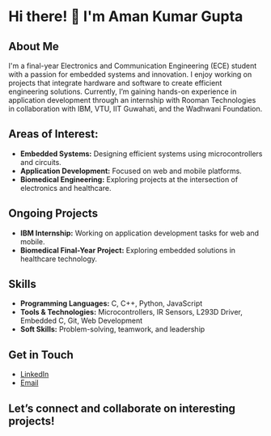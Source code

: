 # Hi there! 👋 I'm Aman Kumar Gupta
## About Me
I'm a final-year Electronics and Communication Engineering (ECE) student with a passion for embedded systems and innovation. I enjoy working on projects that integrate hardware and software to create efficient engineering solutions. Currently, I’m gaining hands-on experience in application development through an internship with Rooman Technologies in collaboration with IBM, VTU, IIT Guwahati, and the Wadhwani Foundation.

## Areas of Interest:
- **Embedded Systems:** Designing efficient systems using microcontrollers and circuits.
- **Application Development:** Focused on web and mobile platforms.
- **Biomedical Engineering:** Exploring projects at the intersection of electronics and healthcare.

## Ongoing Projects
- **IBM Internship:** Working on application development tasks for web and mobile.
- **Biomedical Final-Year Project:** Exploring embedded solutions in healthcare technology.

## Skills
- **Programming Languages:** C, C++, Python, JavaScript
- **Tools & Technologies:** Microcontrollers, IR Sensors, L293D Driver, Embedded C, Git, Web Development
- **Soft Skills:** Problem-solving, teamwork, and leadership

## Get in Touch
- [LinkedIn](https://www.linkedin.com/in/aman-kumar-gupta-68a656223/)
- [Email](mailto:amankg4251@gmail.com)

## Let’s connect and collaborate on interesting projects!
